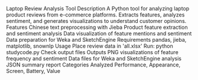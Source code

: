 Laptop Review Analysis Tool
Description
A Python tool for analyzing laptop product reviews from e-commerce platforms. Extracts features, analyzes sentiment, and generates visualizations to understand customer opinions.
Features
Chinese text preprocessing with Jieba
Product feature extraction and sentiment analysis
Data visualization of feature mentions and sentiment
Data preparation for Weka and SketchEngine
Requirements
pandas, jieba, matplotlib, snownlp
Usage
Place review data in 'all.xlsx'
Run: python studycode.py
Check output files
Outputs
PNG visualizations of feature frequency and sentiment
Data files for Weka and SketchEngine analysis
JSON summary report
Categories Analyzed
Performance, Appearance, Screen, Battery, Value
